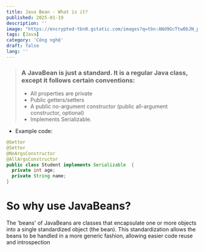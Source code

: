 ```yaml
---
title: Java Bean - What is it?
published: 2025-01-19
description: ''
image: "https://encrypted-tbn0.gstatic.com/images?q=tbn:ANd9GcTtw0bJN_peKfK9VqGLSAZ_PGTkDM4HAGjokg&s"
tags: [Java]
category: 'Công nghệ'
draft: false
lang: ''
---
```


> ###  A JavaBean is just a standard. It is a regular Java class, except it follows certain conventions:
> - All properties are private
> - Public getters/setters
> - A public no-argument constructor (public all-argument constructor, optional)
> - Implements Serializable.

- Example code:

```java
@Getter
@Setter
@NoArgsConstructor
@AllArgsConstructor
public class Student implements Serializable  {
  private int age;
  private String name;
}
```

# So why use JavaBeans?

The 'beans' of JavaBeans are classes that encapsulate one or more objects into a single standardized object (the bean). This standardization allows the beans to be handled in a more generic fashion, allowing easier code reuse and introspection
